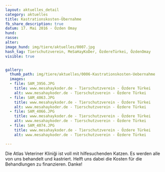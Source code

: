 ```yaml
---
layout: aktuelles_detail
category: aktuelles
title: Kastrationskosten-Übernahme
fb_share_description: true
datum: 17. Mai 2016 - Özden Omay
hund:
rasse:
alter:
image_hund: img/tiere/aktuelles/0007.jpg
hash_tag: Tierschutzverein, MeSaHayKoDer, ÖzdereTürkei, ÖzdenOmay
visible: true


gallery:
  thumb_path: img/tiere/aktuelles/0006-Kastrationskosten-Uebernahme
  images:
  - file: SAM_3956.JPG
    title: www.mesahaykoder.de - Tierschutzverein - Özdere Türkei
    alt: www.mesahaykoder.de - Tierschutzverein - Özdere Türkei
  - file: SAM_4063.JPG
    title: www.mesahaykoder.de - Tierschutzverein - Özdere Türkei
    alt: www.mesahaykoder.de - Tierschutzverein - Özdere Türkei
  - file: SAM_4066.JPG
    title: www.mesahaykoder.de - Tierschutzverein - Özdere Türkei
    alt: www.mesahaykoder.de - Tierschutzverein - Özdere Türkei
  - file: SAM_4074.JPG
    title: www.mesahaykoder.de - Tierschutzverein - Özdere Türkei
    alt: www.mesahaykoder.de - Tierschutzverein - Özdere Türkei

---
```


Die Atlas Veteriner Kliniği ist voll mit hilfesuchenden Katzen. Es werden alle von uns behandelt und kastriert.
Helft uns dabei die Kosten für die Behandlungen zu finanzieren. Danke!

